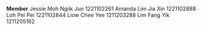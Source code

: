 **Member**
Jessie Moh Ngiik Jun 1221102261
Amanda Lim Jia Xin 1221102888
Loh Pei Pei 1221102844
Liow Chee Yee 1211203288
Lim Fang Yik 1211205162
